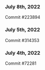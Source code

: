 ### July 8th, 2022

Commit #223894

### July 5th, 2022

Commit #314353


### July 4th, 2022

Commit #72281
